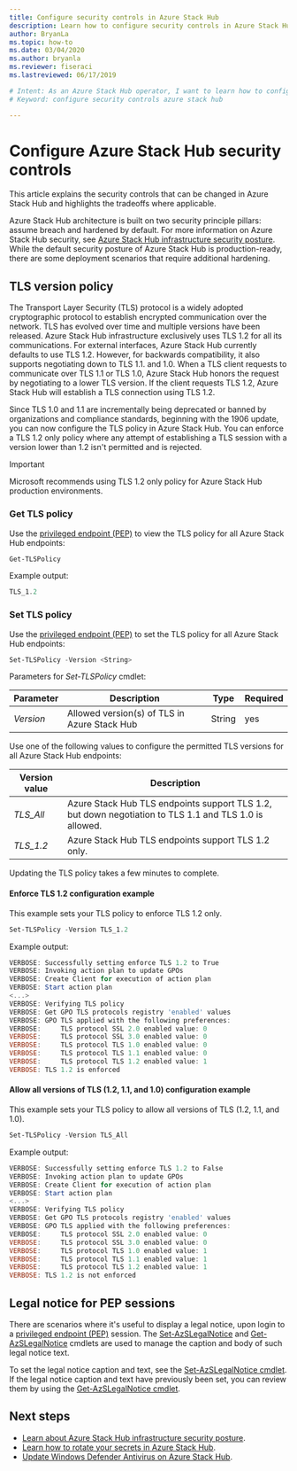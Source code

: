 ```yaml
---
title: Configure security controls in Azure Stack Hub
description: Learn how to configure security controls in Azure Stack Hub.
author: BryanLa
ms.topic: how-to
ms.date: 03/04/2020
ms.author: bryanla
ms.reviewer: fiseraci
ms.lastreviewed: 06/17/2019

# Intent: As an Azure Stack Hub operator, I want to learn how to configure security controls in Azure Stack Hub so I can customize them to my liking.
# Keyword: configure security controls azure stack hub

---
```


# Configure Azure Stack Hub security controls

This article explains the security controls that can be changed in Azure Stack Hub and highlights the tradeoffs where applicable.

Azure Stack Hub architecture is built on two security principle pillars: assume breach and hardened by default. For more information on Azure Stack Hub security, see [Azure Stack Hub infrastructure security posture](azure-stack-security-foundations.md). While the default security posture of Azure Stack Hub is production-ready, there are some deployment scenarios that require additional hardening.

## TLS version policy

The Transport Layer Security (TLS) protocol is a widely adopted cryptographic protocol to establish encrypted communication over the network. TLS has evolved over time and multiple versions have been released. Azure Stack Hub infrastructure exclusively uses TLS 1.2 for all its communications. For external interfaces, Azure Stack Hub currently defaults to use TLS 1.2. However, for backwards compatibility, it also supports negotiating down to TLS 1.1. and 1.0. When a TLS client requests to communicate over TLS 1.1 or TLS 1.0, Azure Stack Hub honors the request by negotiating to a lower TLS version. If the client requests TLS 1.2, Azure Stack Hub will establish a TLS connection using TLS 1.2.

Since TLS 1.0 and 1.1 are incrementally being deprecated or banned by organizations and compliance standards, beginning with the 1906 update, you can now configure the TLS policy in Azure Stack Hub. You can enforce a TLS 1.2 only policy where any attempt of establishing a TLS session with a version lower than 1.2 isn't permitted and is rejected.

> [!IMPORTANT]
> Microsoft recommends using TLS 1.2 only policy for Azure Stack Hub production environments.

### Get TLS policy

Use the [privileged endpoint (PEP)](azure-stack-privileged-endpoint.md) to view the TLS policy for all Azure Stack Hub endpoints:

```powershell
Get-TLSPolicy
```

Example output:

```powershell
TLS_1.2
```

### Set TLS policy

Use the [privileged endpoint (PEP)](azure-stack-privileged-endpoint.md) to set the TLS policy for all Azure Stack Hub endpoints:

```powershell
Set-TLSPolicy -Version <String>
```

Parameters for *Set-TLSPolicy* cmdlet:

| Parameter | Description | Type | Required |
|-----|-----|-----|-----|
| *Version* | Allowed version(s) of TLS in Azure Stack Hub | String | yes |

Use one of the following values to configure the permitted TLS versions for all Azure Stack Hub endpoints:

| Version value | Description |
|-------|-------|
| *TLS_All* | Azure Stack Hub TLS endpoints support TLS 1.2, but down negotiation to TLS 1.1 and TLS 1.0 is allowed. |
| *TLS_1.2* | Azure Stack Hub TLS endpoints support TLS 1.2 only. |

Updating the TLS policy takes a few minutes to complete.

#### Enforce TLS 1.2 configuration example

This example sets your TLS policy to enforce TLS 1.2 only.

```powershell
Set-TLSPolicy -Version TLS_1.2
```

Example output:

```powershell
VERBOSE: Successfully setting enforce TLS 1.2 to True
VERBOSE: Invoking action plan to update GPOs
VERBOSE: Create Client for execution of action plan
VERBOSE: Start action plan
<...>
VERBOSE: Verifying TLS policy
VERBOSE: Get GPO TLS protocols registry 'enabled' values
VERBOSE: GPO TLS applied with the following preferences:
VERBOSE:     TLS protocol SSL 2.0 enabled value: 0
VERBOSE:     TLS protocol SSL 3.0 enabled value: 0
VERBOSE:     TLS protocol TLS 1.0 enabled value: 0
VERBOSE:     TLS protocol TLS 1.1 enabled value: 0
VERBOSE:     TLS protocol TLS 1.2 enabled value: 1
VERBOSE: TLS 1.2 is enforced
```

#### Allow all versions of TLS (1.2, 1.1, and 1.0) configuration example

This example sets your TLS policy to allow all versions of TLS (1.2, 1.1, and 1.0).

```powershell
Set-TLSPolicy -Version TLS_All
```

Example output:

```powershell
VERBOSE: Successfully setting enforce TLS 1.2 to False
VERBOSE: Invoking action plan to update GPOs
VERBOSE: Create Client for execution of action plan
VERBOSE: Start action plan
<...>
VERBOSE: Verifying TLS policy
VERBOSE: Get GPO TLS protocols registry 'enabled' values
VERBOSE: GPO TLS applied with the following preferences:
VERBOSE:     TLS protocol SSL 2.0 enabled value: 0
VERBOSE:     TLS protocol SSL 3.0 enabled value: 0
VERBOSE:     TLS protocol TLS 1.0 enabled value: 1
VERBOSE:     TLS protocol TLS 1.1 enabled value: 1
VERBOSE:     TLS protocol TLS 1.2 enabled value: 1
VERBOSE: TLS 1.2 is not enforced
```

## Legal notice for PEP sessions

There are scenarios where it's useful to display a legal notice, upon login to a [privileged endpoint (PEP)](azure-stack-privileged-endpoint.md) session. The [Set-AzSLegalNotice](../reference/pep/set-azslegalnotice.md) and [Get-AzSLegalNotice](../reference/pep/get-azslegalnotice.md) cmdlets are used to manage the caption and body of such legal notice text.

To set the legal notice caption and text, see the [Set-AzSLegalNotice cmdlet](../reference/pep/set-azslegalnotice.md). If the legal notice caption and text have previously been set, you can review them by using the [Get-AzSLegalNotice cmdlet](../reference/pep/get-azslegalnotice.md).

## Next steps

- [Learn about Azure Stack Hub infrastructure security posture](azure-stack-security-foundations.md).
- [Learn how to rotate your secrets in Azure Stack Hub](azure-stack-rotate-secrets.md).
- [Update Windows Defender Antivirus on Azure Stack Hub](azure-stack-security-av.md).
